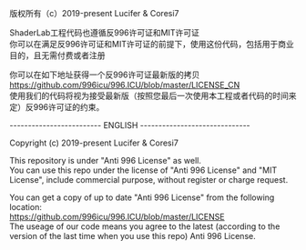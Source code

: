 版权所有（c）2019-present Lucifer & Coresi7  
  
ShaderLab工程代码也遵循反996许可证和MIT许可证  
你可以在满足反996许可证和MIT许可证的前提下，使用这份代码，包括用于商业目的，且无需付费或者注册  
  
你可以在如下地址获得一个反996许可证最新版的拷贝  
https://github.com/996icu/996.ICU/blob/master/LICENSE_CN  
使用我们的代码将视为接受最新版（按照您最后一次使用本工程或者代码的时间来定）反996许可证的约束。  


------------------------- ENGLISH ------------------------------


Copyright (c) 2019-present Lucifer & Coresi7  

This repository is under "Anti 996 License" as well.  
You can use this repo under the license of "Anti 996 License" and "MIT License", include commercial purpose, without register or charge request.  
  
You can get a copy of up to date "Anti 996 License" from the following location:  
https://github.com/996icu/996.ICU/blob/master/LICENSE  
The useage of our code means you agree to the latest (according to the version of the last time when you use this repo) Anti 996 License.  
